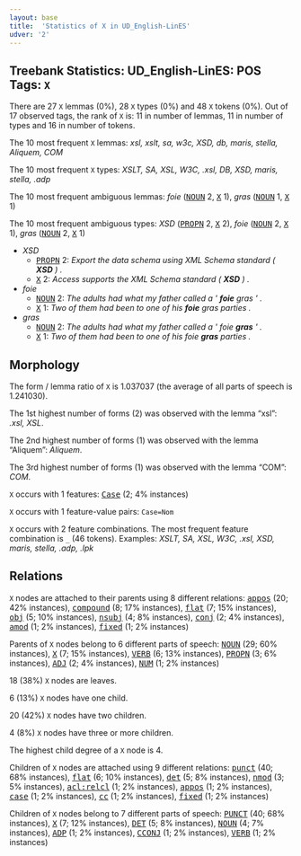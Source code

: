 ```yaml
---
layout: base
title:  'Statistics of X in UD_English-LinES'
udver: '2'
---
```


## Treebank Statistics: UD_English-LinES: POS Tags: `X`

There are 27 `X` lemmas (0%), 28 `X` types (0%) and 48 `X` tokens (0%).
Out of 17 observed tags, the rank of `X` is: 11 in number of lemmas, 11 in number of types and 16 in number of tokens.

The 10 most frequent `X` lemmas: <em>xsl, xslt, sa, w3c, XSD, db, maris, stella, Aliquem, COM</em>

The 10 most frequent `X` types:  <em>XSLT, SA, XSL, W3C, .xsl, DB, XSD, maris, stella, .adp</em>

The 10 most frequent ambiguous lemmas: <em>foie</em> (<tt><a href="en_lines-pos-NOUN.html">NOUN</a></tt> 2, <tt><a href="en_lines-pos-X.html">X</a></tt> 1), <em>gras</em> (<tt><a href="en_lines-pos-NOUN.html">NOUN</a></tt> 1, <tt><a href="en_lines-pos-X.html">X</a></tt> 1)

The 10 most frequent ambiguous types:  <em>XSD</em> (<tt><a href="en_lines-pos-PROPN.html">PROPN</a></tt> 2, <tt><a href="en_lines-pos-X.html">X</a></tt> 2), <em>foie</em> (<tt><a href="en_lines-pos-NOUN.html">NOUN</a></tt> 2, <tt><a href="en_lines-pos-X.html">X</a></tt> 1), <em>gras</em> (<tt><a href="en_lines-pos-NOUN.html">NOUN</a></tt> 2, <tt><a href="en_lines-pos-X.html">X</a></tt> 1)


* <em>XSD</em>
  * <tt><a href="en_lines-pos-PROPN.html">PROPN</a></tt> 2: <em>Export the data schema using XML Schema standard ( <b>XSD</b> ) .</em>
  * <tt><a href="en_lines-pos-X.html">X</a></tt> 2: <em>Access supports the XML Schema standard ( <b>XSD</b> ) .</em>
* <em>foie</em>
  * <tt><a href="en_lines-pos-NOUN.html">NOUN</a></tt> 2: <em>The adults had what my father called a ' <b>foie</b> gras ' .</em>
  * <tt><a href="en_lines-pos-X.html">X</a></tt> 1: <em>Two of them had been to one of his <b>foie</b> gras parties .</em>
* <em>gras</em>
  * <tt><a href="en_lines-pos-NOUN.html">NOUN</a></tt> 2: <em>The adults had what my father called a ' foie <b>gras</b> ' .</em>
  * <tt><a href="en_lines-pos-X.html">X</a></tt> 1: <em>Two of them had been to one of his foie <b>gras</b> parties .</em>

## Morphology

The form / lemma ratio of `X` is 1.037037 (the average of all parts of speech is 1.241030).

The 1st highest number of forms (2) was observed with the lemma “xsl”: <em>.xsl, XSL</em>.

The 2nd highest number of forms (1) was observed with the lemma “Aliquem”: <em>Aliquem</em>.

The 3rd highest number of forms (1) was observed with the lemma “COM”: <em>COM</em>.

`X` occurs with 1 features: <tt><a href="en_lines-feat-Case.html">Case</a></tt> (2; 4% instances)

`X` occurs with 1 feature-value pairs: `Case=Nom`

`X` occurs with 2 feature combinations.
The most frequent feature combination is `_` (46 tokens).
Examples: <em>XSLT, SA, XSL, W3C, .xsl, XSD, maris, stella, .adp, .lpk</em>


## Relations

`X` nodes are attached to their parents using 8 different relations: <tt><a href="en_lines-dep-appos.html">appos</a></tt> (20; 42% instances), <tt><a href="en_lines-dep-compound.html">compound</a></tt> (8; 17% instances), <tt><a href="en_lines-dep-flat.html">flat</a></tt> (7; 15% instances), <tt><a href="en_lines-dep-obj.html">obj</a></tt> (5; 10% instances), <tt><a href="en_lines-dep-nsubj.html">nsubj</a></tt> (4; 8% instances), <tt><a href="en_lines-dep-conj.html">conj</a></tt> (2; 4% instances), <tt><a href="en_lines-dep-amod.html">amod</a></tt> (1; 2% instances), <tt><a href="en_lines-dep-fixed.html">fixed</a></tt> (1; 2% instances)

Parents of `X` nodes belong to 6 different parts of speech: <tt><a href="en_lines-pos-NOUN.html">NOUN</a></tt> (29; 60% instances), <tt><a href="en_lines-pos-X.html">X</a></tt> (7; 15% instances), <tt><a href="en_lines-pos-VERB.html">VERB</a></tt> (6; 13% instances), <tt><a href="en_lines-pos-PROPN.html">PROPN</a></tt> (3; 6% instances), <tt><a href="en_lines-pos-ADJ.html">ADJ</a></tt> (2; 4% instances), <tt><a href="en_lines-pos-NUM.html">NUM</a></tt> (1; 2% instances)

18 (38%) `X` nodes are leaves.

6 (13%) `X` nodes have one child.

20 (42%) `X` nodes have two children.

4 (8%) `X` nodes have three or more children.

The highest child degree of a `X` node is 4.

Children of `X` nodes are attached using 9 different relations: <tt><a href="en_lines-dep-punct.html">punct</a></tt> (40; 68% instances), <tt><a href="en_lines-dep-flat.html">flat</a></tt> (6; 10% instances), <tt><a href="en_lines-dep-det.html">det</a></tt> (5; 8% instances), <tt><a href="en_lines-dep-nmod.html">nmod</a></tt> (3; 5% instances), <tt><a href="en_lines-dep-acl-relcl.html">acl:relcl</a></tt> (1; 2% instances), <tt><a href="en_lines-dep-appos.html">appos</a></tt> (1; 2% instances), <tt><a href="en_lines-dep-case.html">case</a></tt> (1; 2% instances), <tt><a href="en_lines-dep-cc.html">cc</a></tt> (1; 2% instances), <tt><a href="en_lines-dep-fixed.html">fixed</a></tt> (1; 2% instances)

Children of `X` nodes belong to 7 different parts of speech: <tt><a href="en_lines-pos-PUNCT.html">PUNCT</a></tt> (40; 68% instances), <tt><a href="en_lines-pos-X.html">X</a></tt> (7; 12% instances), <tt><a href="en_lines-pos-DET.html">DET</a></tt> (5; 8% instances), <tt><a href="en_lines-pos-NOUN.html">NOUN</a></tt> (4; 7% instances), <tt><a href="en_lines-pos-ADP.html">ADP</a></tt> (1; 2% instances), <tt><a href="en_lines-pos-CCONJ.html">CCONJ</a></tt> (1; 2% instances), <tt><a href="en_lines-pos-VERB.html">VERB</a></tt> (1; 2% instances)

